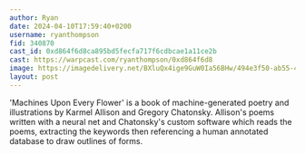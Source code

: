 ```yaml
---
author: Ryan
date: 2024-04-10T17:59:40+0200
username: ryanthompson
fid: 340870
cast_id: 0xd864f6d8ca895bd5fecfa717f6cdbcae1a11ce2b
cast: https://warpcast.com/ryanthompson/0xd864f6d8
image: https://imagedelivery.net/BXluQx4ige9GuW0Ia56BHw/494e3f50-ab55-4239-1ff0-9db130442e00/original
layout: post
---
```

'Machines Upon Every Flower' is a book of machine-generated poetry and illustrations by Karmel Allison and Gregory Chatonsky. Allison's poems written with a neural net and Chatonsky's custom software which reads the poems, extracting the keywords then referencing a human annotated database to draw outlines of forms.  

<img src='https://imagedelivery.net/BXluQx4ige9GuW0Ia56BHw/494e3f50-ab55-4239-1ff0-9db130442e00/original' alt='' referrerpolicy='no-referrer'/>
<img src='https://imagedelivery.net/BXluQx4ige9GuW0Ia56BHw/a4bd4c98-c01d-4ab8-aa85-93f613e07400/original' alt='' referrerpolicy='no-referrer'/>